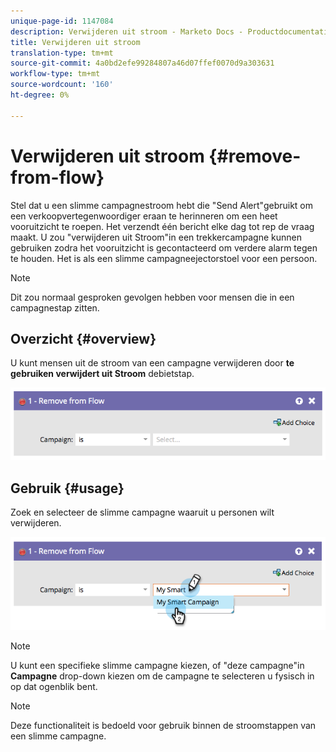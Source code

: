 ```yaml
---
unique-page-id: 1147084
description: Verwijderen uit stroom - Marketo Docs - Productdocumentatie
title: Verwijderen uit stroom
translation-type: tm+mt
source-git-commit: 4a0bd2efe99284807a46d07ffef0070d9a303631
workflow-type: tm+mt
source-wordcount: '160'
ht-degree: 0%

---
```



# Verwijderen uit stroom {#remove-from-flow}

Stel dat u een slimme campagnestroom hebt die &quot;Send Alert&quot;gebruikt om een verkoopvertegenwoordiger eraan te herinneren om een heet vooruitzicht te roepen. Het verzendt één bericht elke dag tot rep de vraag maakt. U zou &quot;verwijderen uit Stroom&quot;in een trekkercampagne kunnen gebruiken zodra het vooruitzicht is gecontacteerd om verdere alarm tegen te houden. Het is als een slimme campagneejectorstoel voor een persoon.

>[!NOTE]
>
>Dit zou normaal gesproken gevolgen hebben voor mensen die in een campagnestap zitten.

## Overzicht {#overview}

U kunt mensen uit de stroom van een campagne verwijderen door **te gebruiken verwijdert uit Stroom** debietstap.

![](assets/image2014-9-22-17-3a10-3a21.png)

## Gebruik {#usage}

Zoek en selecteer de slimme campagne waaruit u personen wilt verwijderen.

![](assets/image2014-9-22-17-3a10-3a28.png)

>[!NOTE]
>
>U kunt een specifieke slimme campagne kiezen, of &quot;deze campagne&quot;in **Campagne** drop-down kiezen om de campagne te selecteren u fysisch in op dat ogenblik bent.

>[!NOTE]
>
>Deze functionaliteit is bedoeld voor gebruik binnen de stroomstappen van een slimme campagne.
